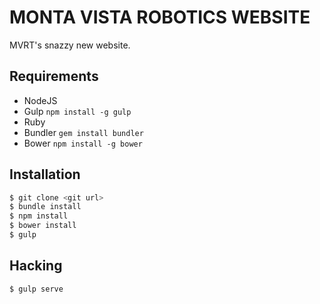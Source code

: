 # MONTA VISTA ROBOTICS WEBSITE

MVRT's snazzy new website.

## Requirements

 + NodeJS
 + Gulp ``npm install -g gulp``
 + Ruby
 + Bundler ``gem install bundler``
 + Bower ``npm install -g bower``

## Installation

```bash
$ git clone <git url>
$ bundle install
$ npm install
$ bower install
$ gulp
```
## Hacking ##

```bash
$ gulp serve
```

